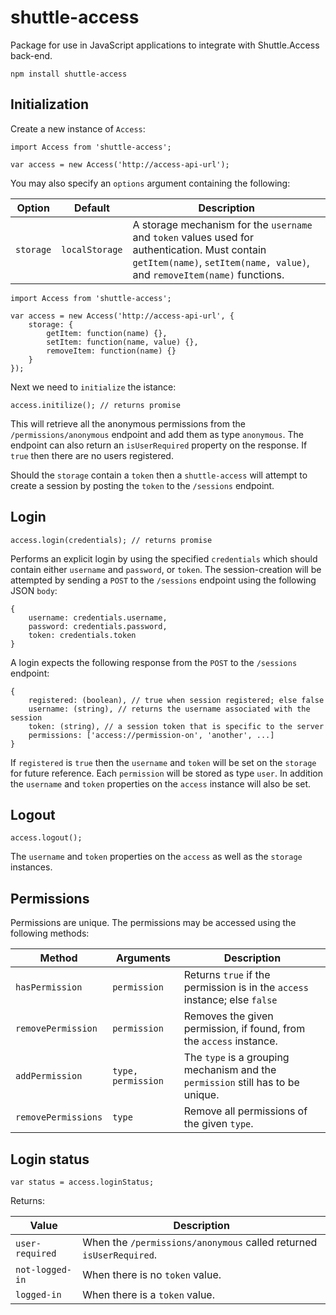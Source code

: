 # shuttle-access

Package for use in JavaScript applications to integrate with Shuttle.Access back-end.

```
npm install shuttle-access
```

## Initialization

Create a new instance of `Access`:

```
import Access from 'shuttle-access';

var access = new Access('http://access-api-url');
```

You may also specify an `options` argument containing the following:

| Option | Default | Description |
| --- | --- | --- |
| `storage` | `localStorage` | A storage mechanism for the `username` and `token` values used for authentication.  Must contain `getItem(name)`, `setItem(name, value)`, and `removeItem(name)` functions. |

```
import Access from 'shuttle-access';

var access = new Access('http://access-api-url', { 
    storage: {
        getItem: function(name) {},
        setItem: function(name, value) {},
        removeItem: function(name) {}
    }
});
```

Next we need to `initialize` the istance:

```
access.initilize(); // returns promise
```

This will retrieve all the anonymous permissions from the `/permissions/anonymous` endpoint and add them as type `anonymous`.  The endpoint can also return an `isUserRequired` property on the response.  If `true` then there are no users registered.

Should the `storage` contain a `token` then a `shuttle-access` will attempt to create a session by posting the `token` to the `/sessions` endpoint.

## Login

```
access.login(credentials); // returns promise
```

Performs an explicit login by using the specified `credentials` which should contain either `username` and `password`, or `token`.  The session-creation will be attempted by sending a `POST` to the `/sessions` endpoint using the following JSON `body`:

```
{
    username: credentials.username,
    password: credentials.password,
    token: credentials.token
}
```

A login expects the following response from the `POST` to the `/sessions` endpoint:

```
{
	registered: (boolean), // true when session registered; else false
	username: (string), // returns the username associated with the session
	token: (string), // a session token that is specific to the server 
	permissions: ['access://permission-on', 'another', ...]
}
```

If `registered` is `true` then the `username` and `token` will be set on the `storage` for future reference.  Each `permission` will be stored as type `user`.  In addition the `username` and `token` properties on the `access` instance will also be set.

## Logout

```
access.logout();
```

The `username` and `token` properties on the `access` as well as the `storage` instances.

## Permissions

Permissions are unique.  The permissions may be accessed using the following methods:

| Method | Arguments | Description |
| --- | --- | --- |
| `hasPermission` | `permission` | Returns `true` if the permission is in the `access` instance; else `false` |
| `removePermission` | `permission` | Removes the given permission, if found, from the `access` instance. |
| `addPermission` | `type, permission` | The `type` is a grouping mechanism and the `permission` still has to be unique. |
| `removePermissions` | `type` | Remove all permissions of the given `type`. |

## Login status

```
var status = access.loginStatus;
```

Returns:

| Value | Description |
| --- | --- |
| `user-required` | When the `/permissions/anonymous` called returned `isUserRequired`. |
| `not-logged-in` | When there is no `token` value. |
| `logged-in` | When there is a `token` value. |

